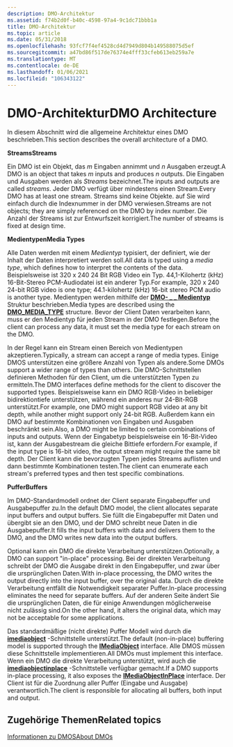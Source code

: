 ```yaml
---
description: DMO-Architektur
ms.assetid: f74b2d0f-b40c-4598-97a4-9c1dc71bbb1a
title: DMO-Architektur
ms.topic: article
ms.date: 05/31/2018
ms.openlocfilehash: 93fcf7f4ef4528cd4d7949d804b149588075d5ef
ms.sourcegitcommit: a47bd86f517de76374e4fff33cfeb613eb259a7e
ms.translationtype: MT
ms.contentlocale: de-DE
ms.lasthandoff: 01/06/2021
ms.locfileid: "106343122"
---
```

# <a name="dmo-architecture"></a><span data-ttu-id="2d69a-103">DMO-Architektur</span><span class="sxs-lookup"><span data-stu-id="2d69a-103">DMO Architecture</span></span>

<span data-ttu-id="2d69a-104">In diesem Abschnitt wird die allgemeine Architektur eines DMO beschrieben.</span><span class="sxs-lookup"><span data-stu-id="2d69a-104">This section describes the overall architecture of a DMO.</span></span>

<span data-ttu-id="2d69a-105">**Streams**</span><span class="sxs-lookup"><span data-stu-id="2d69a-105">**Streams**</span></span>

<span data-ttu-id="2d69a-106">Ein DMO ist ein Objekt, das *m* Eingaben annimmt und *n* Ausgaben erzeugt.</span><span class="sxs-lookup"><span data-stu-id="2d69a-106">A DMO is an object that takes *m* inputs and produces *n* outputs.</span></span> <span data-ttu-id="2d69a-107">Die Eingaben und Ausgaben werden als *Streams* bezeichnet.</span><span class="sxs-lookup"><span data-stu-id="2d69a-107">The inputs and outputs are called *streams*.</span></span> <span data-ttu-id="2d69a-108">Jeder DMO verfügt über mindestens einen Stream.</span><span class="sxs-lookup"><span data-stu-id="2d69a-108">Every DMO has at least one stream.</span></span> <span data-ttu-id="2d69a-109">Streams sind keine Objekte. auf Sie wird einfach durch die Indexnummer in der DMO verwiesen.</span><span class="sxs-lookup"><span data-stu-id="2d69a-109">Streams are not objects; they are simply referenced on the DMO by index number.</span></span> <span data-ttu-id="2d69a-110">Die Anzahl der Streams ist zur Entwurfszeit korrigiert.</span><span class="sxs-lookup"><span data-stu-id="2d69a-110">The number of streams is fixed at design time.</span></span>

<span data-ttu-id="2d69a-111">**Medientypen**</span><span class="sxs-lookup"><span data-stu-id="2d69a-111">**Media Types**</span></span>

<span data-ttu-id="2d69a-112">Alle Daten werden mit einem *Medientyp* typisiert, der definiert, wie der Inhalt der Daten interpretiert werden soll.</span><span class="sxs-lookup"><span data-stu-id="2d69a-112">All data is typed using a *media type*, which defines how to interpret the contents of the data.</span></span> <span data-ttu-id="2d69a-113">Beispielsweise ist 320 x 240 24 Bit RGB Video ein Typ. 44,1-Kilohertz (kHz) 16-Bit-Stereo PCM-Audiodatei ist ein anderer Typ.</span><span class="sxs-lookup"><span data-stu-id="2d69a-113">For example, 320 x 240 24-bit RGB video is one type; 44.1-kilohertz (kHz) 16-bit stereo PCM audio is another type.</span></span> <span data-ttu-id="2d69a-114">Medientypen werden mithilfe der [**DMO- \_ \_ Medientyp**](/previous-versions/windows/desktop/api/mediaobj/ns-mediaobj-dmo_media_type) Struktur beschrieben.</span><span class="sxs-lookup"><span data-stu-id="2d69a-114">Media types are described using the [**DMO\_MEDIA\_TYPE**](/previous-versions/windows/desktop/api/mediaobj/ns-mediaobj-dmo_media_type) structure.</span></span> <span data-ttu-id="2d69a-115">Bevor der Client Daten verarbeiten kann, muss er den Medientyp für jeden Stream in der DMO festlegen.</span><span class="sxs-lookup"><span data-stu-id="2d69a-115">Before the client can process any data, it must set the media type for each stream on the DMO.</span></span>

<span data-ttu-id="2d69a-116">In der Regel kann ein Stream einen Bereich von Medientypen akzeptieren.</span><span class="sxs-lookup"><span data-stu-id="2d69a-116">Typically, a stream can accept a range of media types.</span></span> <span data-ttu-id="2d69a-117">Einige DMOS unterstützen eine größere Anzahl von Typen als andere.</span><span class="sxs-lookup"><span data-stu-id="2d69a-117">Some DMOs support a wider range of types than others.</span></span> <span data-ttu-id="2d69a-118">Die DMO-Schnittstellen definieren Methoden für den Client, um die unterstützten Typen zu ermitteln.</span><span class="sxs-lookup"><span data-stu-id="2d69a-118">The DMO interfaces define methods for the client to discover the supported types.</span></span> <span data-ttu-id="2d69a-119">Beispielsweise kann ein DMO RGB-Video in beliebiger bidirektiontiefe unterstützen, während ein anderes nur 24-Bit-RGB unterstützt.</span><span class="sxs-lookup"><span data-stu-id="2d69a-119">For example, one DMO might support RGB video at any bit depth, while another might support only 24-bit RGB.</span></span> <span data-ttu-id="2d69a-120">Außerdem kann ein DMO auf bestimmte Kombinationen von Eingaben und Ausgaben beschränkt sein.</span><span class="sxs-lookup"><span data-stu-id="2d69a-120">Also, a DMO might be limited to certain combinations of inputs and outputs.</span></span> <span data-ttu-id="2d69a-121">Wenn der Eingabetyp beispielsweise ein 16-Bit-Video ist, kann der Ausgabestream die gleiche Bittiefe erfordern.</span><span class="sxs-lookup"><span data-stu-id="2d69a-121">For example, if the input type is 16-bit video, the output stream might require the same bit depth.</span></span> <span data-ttu-id="2d69a-122">Der Client kann die bevorzugten Typen jedes Streams auflisten und dann bestimmte Kombinationen testen.</span><span class="sxs-lookup"><span data-stu-id="2d69a-122">The client can enumerate each stream's preferred types and then test specific combinations.</span></span>

<span data-ttu-id="2d69a-123">**Puffer**</span><span class="sxs-lookup"><span data-stu-id="2d69a-123">**Buffers**</span></span>

<span data-ttu-id="2d69a-124">Im DMO-Standardmodell ordnet der Client separate Eingabepuffer und Ausgabepuffer zu.</span><span class="sxs-lookup"><span data-stu-id="2d69a-124">In the default DMO model, the client allocates separate input buffers and output buffers.</span></span> <span data-ttu-id="2d69a-125">Sie füllt die Eingabepuffer mit Daten und übergibt sie an den DMO, und der DMO schreibt neue Daten in die Ausgabepuffer.</span><span class="sxs-lookup"><span data-stu-id="2d69a-125">It fills the input buffers with data and delivers them to the DMO, and the DMO writes new data into the output buffers.</span></span>

<span data-ttu-id="2d69a-126">Optional kann ein DMO die direkte Verarbeitung unterstützen.</span><span class="sxs-lookup"><span data-stu-id="2d69a-126">Optionally, a DMO can support "in-place" processing.</span></span> <span data-ttu-id="2d69a-127">Bei der direkten Verarbeitung schreibt der DMO die Ausgabe direkt in den Eingabepuffer, und zwar über die ursprünglichen Daten.</span><span class="sxs-lookup"><span data-stu-id="2d69a-127">With in-place processing, the DMO writes the output directly into the input buffer, over the original data.</span></span> <span data-ttu-id="2d69a-128">Durch die direkte Verarbeitung entfällt die Notwendigkeit separater Puffer.</span><span class="sxs-lookup"><span data-stu-id="2d69a-128">In-place processing eliminates the need for separate buffers.</span></span> <span data-ttu-id="2d69a-129">Auf der anderen Seite ändert Sie die ursprünglichen Daten, die für einige Anwendungen möglicherweise nicht zulässig sind.</span><span class="sxs-lookup"><span data-stu-id="2d69a-129">On the other hand, it alters the original data, which may not be acceptable for some applications.</span></span>

<span data-ttu-id="2d69a-130">Das standardmäßige (nicht direkte) Puffer Modell wird durch die [**imediaobject**](/previous-versions/windows/desktop/api/Mediaobj/nn-mediaobj-imediaobject) -Schnittstelle unterstützt.</span><span class="sxs-lookup"><span data-stu-id="2d69a-130">The default (non-in-place) buffering model is supported through the [**IMediaObject**](/previous-versions/windows/desktop/api/Mediaobj/nn-mediaobj-imediaobject) interface.</span></span> <span data-ttu-id="2d69a-131">Alle DMOS müssen diese Schnittstelle implementieren.</span><span class="sxs-lookup"><span data-stu-id="2d69a-131">All DMOs must implement this interface.</span></span> <span data-ttu-id="2d69a-132">Wenn ein DMO die direkte Verarbeitung unterstützt, wird auch die [**imediaobjectinplace**](/previous-versions/windows/desktop/api/mediaobj/nn-mediaobj-imediaobjectinplace) -Schnittstelle verfügbar gemacht.</span><span class="sxs-lookup"><span data-stu-id="2d69a-132">If a DMO supports in-place processing, it also exposes the [**IMediaObjectInPlace**](/previous-versions/windows/desktop/api/mediaobj/nn-mediaobj-imediaobjectinplace) interface.</span></span> <span data-ttu-id="2d69a-133">Der Client ist für die Zuordnung aller Puffer (Eingabe und Ausgabe) verantwortlich.</span><span class="sxs-lookup"><span data-stu-id="2d69a-133">The client is responsible for allocating all buffers, both input and output.</span></span>

## <a name="related-topics"></a><span data-ttu-id="2d69a-134">Zugehörige Themen</span><span class="sxs-lookup"><span data-stu-id="2d69a-134">Related topics</span></span>

<dl> <dt>

[<span data-ttu-id="2d69a-135">Informationen zu DMOS</span><span class="sxs-lookup"><span data-stu-id="2d69a-135">About DMOs</span></span>](about-dmos.md)
</dt> </dl>

 

 




